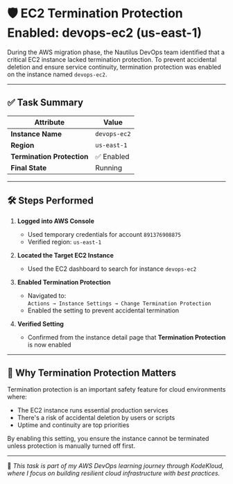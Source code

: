 # 🛡️ EC2 Termination Protection Enabled: devops-ec2 (us-east-1)

During the AWS migration phase, the Nautilus DevOps team identified that a critical EC2 instance lacked termination protection. To prevent accidental deletion and ensure service continuity, termination protection was enabled on the instance named `devops-ec2`.

---

## ✅ Task Summary

| Attribute                | Value             |
|--------------------------|-------------------|
| **Instance Name**        | `devops-ec2`      |
| **Region**               | `us-east-1`       |
| **Termination Protection** | ✅ Enabled         |
| **Final State**          | Running           |

---

## 🛠️ Steps Performed

1. **Logged into AWS Console**
   - Used temporary credentials for account `891376908875`
   - Verified region: `us-east-1`

2. **Located the Target EC2 Instance**
   - Used the EC2 dashboard to search for instance `devops-ec2`

3. **Enabled Termination Protection**
   - Navigated to:  
     `Actions → Instance Settings → Change Termination Protection`
   - Enabled the setting to prevent accidental termination

4. **Verified Setting**
   - Confirmed from the instance detail page that **Termination Protection** is now enabled

---

## 🧠 Why Termination Protection Matters

Termination protection is an important safety feature for cloud environments where:
- The EC2 instance runs essential production services
- There's a risk of accidental deletion by users or scripts
- Uptime and continuity are top priorities

By enabling this setting, you ensure the instance cannot be terminated unless protection is manually turned off first.

---

🧠 *This task is part of my AWS DevOps learning journey through KodeKloud, where I focus on building resilient cloud infrastructure with best practices.*

